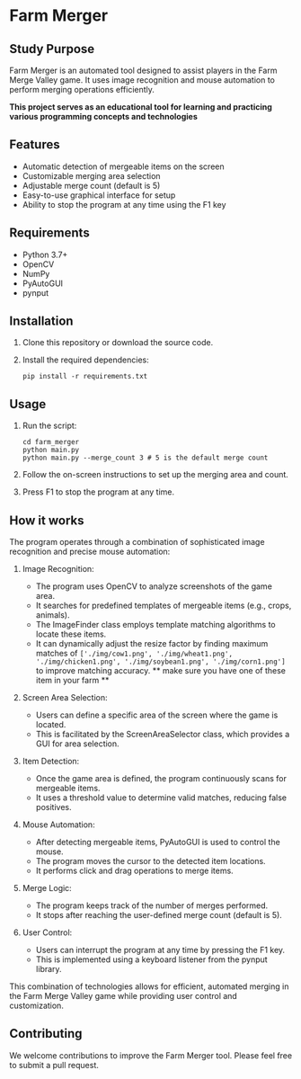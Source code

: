 # Farm Merger

## Study Purpose

Farm Merger is an automated tool designed to assist players in the Farm Merge Valley game. It uses image recognition and mouse automation to perform merging operations efficiently.

**This project serves as an educational tool for learning and practicing various programming concepts and technologies**

## Features

- Automatic detection of mergeable items on the screen
- Customizable merging area selection
- Adjustable merge count (default is 5)
- Easy-to-use graphical interface for setup
- Ability to stop the program at any time using the F1 key

## Requirements

- Python 3.7+
- OpenCV
- NumPy
- PyAutoGUI
- pynput

## Installation

1. Clone this repository or download the source code.
2. Install the required dependencies:

   ```
   pip install -r requirements.txt
   ```

## Usage

1. Run the script:

   ```
   cd farm_merger
   python main.py
   python main.py --merge_count 3 # 5 is the default merge count
   ```

2. Follow the on-screen instructions to set up the merging area and count.
3. Press F1 to stop the program at any time.

## How it works

The program operates through a combination of sophisticated image recognition and precise mouse automation:

1. Image Recognition:
   - The program uses OpenCV to analyze screenshots of the game area.
   - It searches for predefined templates of mergeable items (e.g., crops, animals).
   - The ImageFinder class employs template matching algorithms to locate these items.
   - It can dynamically adjust the resize factor by finding maximum matches of `['./img/cow1.png', './img/wheat1.png', './img/chicken1.png', './img/soybean1.png', './img/corn1.png']` to improve matching accuracy. ** make sure you have one of these item in your farm **

2. Screen Area Selection:
   - Users can define a specific area of the screen where the game is located.
   - This is facilitated by the ScreenAreaSelector class, which provides a GUI for area selection.

3. Item Detection:
   - Once the game area is defined, the program continuously scans for mergeable items.
   - It uses a threshold value to determine valid matches, reducing false positives.

4. Mouse Automation:
   - After detecting mergeable items, PyAutoGUI is used to control the mouse.
   - The program moves the cursor to the detected item locations.
   - It performs click and drag operations to merge items.

5. Merge Logic:
   - The program keeps track of the number of merges performed.
   - It stops after reaching the user-defined merge count (default is 5).

6. User Control:
   - Users can interrupt the program at any time by pressing the F1 key.
   - This is implemented using a keyboard listener from the pynput library.

This combination of technologies allows for efficient, automated merging in the Farm Merge Valley game while providing user control and customization.

## Contributing

We welcome contributions to improve the Farm Merger tool. Please feel free to submit a pull request.



